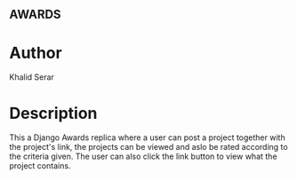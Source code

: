 ## AWARDS

# Author
Khalid Serar

# Description
This a Django Awards replica where a user can post a project together with the project's link, the projects can be viewed and aslo be rated according to the criteria given. The user can also click the link button to view what the project contains.